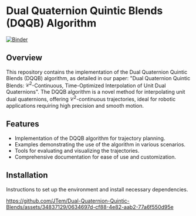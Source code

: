 # Dual Quaternion Quintic Blends (DQQB) Algorithm

[![Binder](https://mybinder.org/badge_logo.svg)](https://mybinder.org/v2/gh/JTem/Dual-Quaternion-Quintic-Blends/main?labpath=interpolator_example.ipynb)

## Overview
This repository contains the implementation of the Dual Quaternion Quintic Blends (DQQB) algorithm, as detailed in our paper: "Dual Quaternion Quintic Blends: $\mathcal{C}^2$-Continuous, Time-Optimized Interpolation of Unit Dual Quaternions". The DQQB algorithm is a novel method for interpolating unit dual quaternions, offering $\mathcal{C}^2$-continuous trajectories, ideal for robotic applications requiring high precision and smooth motion.

## Features
- Implementation of the DQQB algorithm for trajectory planning.
- Examples demonstrating the use of the algorithm in various scenarios.
- Tools for evaluating and visualizing the trajectories.
- Comprehensive documentation for ease of use and customization.

## Installation
Instructions to set up the environment and install necessary dependencies.


https://github.com/JTem/Dual-Quaternion-Quintic-Blends/assets/34837129/0634697d-cf88-4e82-aab2-77a6f550d95e

